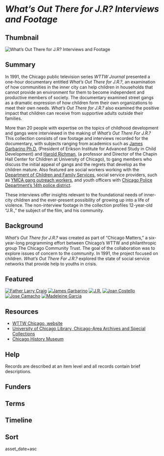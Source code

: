 # <em>What’s Out There for J.R? Interviews and Footage</em>

## Thumbnail

![ What’s Out There for J.R? Interviews and Footage](https://s3.amazonaws.com/americanarchive.org/special-collections/whatsoutthereforjr_mainimage.jpg "What’s Out There for J.R? Interviews and Footage")

## Summary

In 1991, the Chicago public television series *WTTW Journal* presented a one-hour documentary entitled *What’s Out There for J.R.?*, an examination of how communities in the inner city can help children in households that cannot provide an environment for them to become independent and productive members of society. The documentary examined street gangs as a dramatic expression of how children form their own organizations to meet their own needs. *What’s Out There for J.R.?* also examined the positive impact that children can receive from supportive adults outside their families.

More than 20 people with expertise on the topics of childhood development and gangs were interviewed in the making of *What’s Out There For J.R.?* This collection consists of raw footage and interviews recorded for the documentary, with subjects ranging from academics such as [James Garbarino Ph.D.](https://americanarchive.org/catalog?f%5Baccess_types%5D%5B%5D=digitized&f%5Bcontributing_organizations%5D%5B%5D=WTTW+%28IL%29&q=James+Garbarino&sort=title+asc) (President of Erikson Institute for Advanced Study in Child Development) and [Harold Richman](https://americanarchive.org/catalog?utf8=%E2%9C%93&f%5Baccess_types%5D%5B%5D=digitized&f%5Bcontributing_organizations%5D%5B%5D=WTTW+%28IL%29&sort=title+asc&q=%22Harold+Richman%22), (a professor and Director of the Chapin Hall Center for Children at University of Chicago), to gang members who discuss the initial appeal of gangs and the regrets that develop as the children mature. Also featured are social workers working with the [Department of Children and Family Services](https://americanarchive.org/catalog/cpb-aacip-1ce460c48d7), social service providers, such as [YMCA gang outreach workers](https://americanarchive.org/catalog/cpb-aacip-06c704dd3b6), and youth officers with [Chicago Police Department’s 14th police district](https://americanarchive.org/catalog/cpb-aacip-7293a779d13). 

These interviews offer insights relevant to the foundational needs of inner-city children and the ever-present possibility of growing up into a life of violence. The non-interview footage in the collection profiles 12-year-old “J.R.,” the subject of the film, and his community.

## Background

*What’s Out There for J.R.?* was created as part of “Chicago Matters,” a six-year-long programming effort between Chicago’s WTTW and philanthropic group The Chicago Community Trust. The goal of the collaboration was to explore issues of concern to the community. In 1991, the project focused on children. *What’s Out There For J.R.?* explored the state of social service networks that provide help to youths in crisis.

## Featured

[![Father Larry Craig](https://s3.amazonaws.com/americanarchive.org/special-collections/cpb-aacip-f8f820b6c73.jpg)](/catalog/cpb-aacip-f8f820b6c73)
[![James Garbarino](https://s3.amazonaws.com/americanarchive.org/special-collections/cpb-aacip-96967f68b38.jpg)](/catalog/cpb-aacip-96967f68b38)
[![J.R.](https://s3.amazonaws.com/americanarchive.org/special-collections/cpb-aacip-c4eebeded56.jpg)](/catalog/cpb-aacip-c4eebeded56)
[![Joan Costello](https://s3.amazonaws.com/americanarchive.org/special-collections/cpb-aacip-1762786bac5.jpg)](/catalog/cpb-aacip-1762786bac5)
[![Jose Camacho](https://s3.amazonaws.com/americanarchive.org/special-collections/cpb-aacip-6ad597b1135.jpg)](/catalog/cpb-aacip-6ad597b1135)
[![Madeleine Garcia](https://s3.amazonaws.com/americanarchive.org/special-collections/cpb-aacip-c4c40ba06ce.jpg)](/catalog/cpb-aacip-c4c40ba06ce)

## Resources

- [WTTW Chicago, website](https://www.wttw.com/)
- [University of Chicago Library, Chicago-Area Archives and Special Collections](https://www.lib.uchicago.edu/scrc/archives/area/)
- [Chicago History Museum](https://www.chicagohistory.org/collections/collection-contents/archives-and-manuscripts/)

## Help

Records are described at an item level and all records contain brief descriptions.

## Funders

## Terms

## Timeline

## Sort

asset_date+asc
